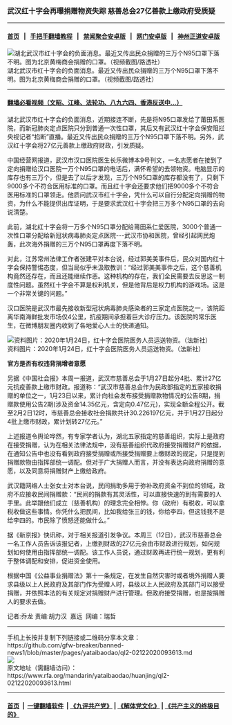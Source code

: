 ### 武汉红十字会再曝捐赠物资失踪   慈善总会27亿善款上缴政府受质疑
------------------------

#### [首页](https://github.com/gfw-breaker/banned-news1/blob/master/README.md) &nbsp;&nbsp;|&nbsp;&nbsp; [手把手翻墙教程](https://github.com/gfw-breaker/guides/wiki) &nbsp;&nbsp;|&nbsp;&nbsp; [禁闻聚合安卓版](https://github.com/gfw-breaker/bn-android) &nbsp;&nbsp;|&nbsp;&nbsp; [网门安卓版](https://github.com/oGate2/oGate) &nbsp;&nbsp;|&nbsp;&nbsp; [神州正道安卓版](https://github.com/SzzdOgate/update) 



<div id="headerimg">
 <img alt="湖北武汉市红十字会的负面消息。最近又传出民众捐赠的三万个N95口罩下落不明。图为北京黄梅商会捐赠的口罩。（视频截图/路透社）" src="https://www.rfa.org/mandarin/yataibaodao/huanjing/ql2-02122020093613.html/QL2-1.jpg/@@images/8e1495b2-d4f8-45be-99b3-cc3bd2a0f690.jpeg" title="湖北武汉市红十字会的负面消息。最近又传出民众捐赠的三万个N95口罩下落不明。图为北京黄梅商会捐赠的口罩。（视频截图/路透社）"/>
 <div id="headerimgcontents">
  <div id="headerimgcaption">
   <span>
    湖北武汉市红十字会的负面消息。最近又传出民众捐赠的三万个N95口罩下落不明。图为北京黄梅商会捐赠的口罩。（视频截图/路透社）
   </span>
   <!-- zoomattribute -->
  </div>
  <!-- headerimgcaption -->
 </div>
 <!-- headerimagecontents -->
</div>

<hr/>


#### [翻墙必看视频（文昭、江峰、法轮功、八九六四、香港反送中...）](https://github.com/gfw-breaker/banned-news1/blob/master/pages/link3.md)

<div id="storytext">
 <div>
  <div class="slot_header">
  </div>
 </div>
 <p>
  湖北武汉市红十字会的负面消息，近期接连不断，先是将N95口罩发给了莆田系医院，而新冠肺炎定点医院只分到普通一次性口罩，其后又有武汉红十字会保安阻拦央视记者“掐断”直播。最近又传出民众捐赠的三万个N95口罩下落不明。另外，武汉红十字会将27亿元善款上缴政府财政，引发质疑。
 </p>
 <p>
  中国经营网报道，武汉市汉口医院医生长乐微博本9号刊文，一名志愿者在接到了定向捐赠给汉口医院一万个N95口罩的电话后，满怀希望的去领物资。电脑显示的库存也有三万个，但是去了以后才发现，三万个N95口罩的库存都没有了，只剩下9000多个不符合医用标准的口罩。而且红十字会还要求他们把9000多个不符合医用标准的口罩领走。他质问武汉市红十字会，凭什么可以自行分配定向捐赠的物资，为什么不能提供出库证明，于是要求武汉红十字会把三万多个N95口罩的去向说清楚。
 </p>
 <p>
 </p>
 <p>
 </p>
 <p>
  此前，湖北红十字会将一万多个N95口罩分配给莆田系仁爱医院，3000个普通一次性口罩分配给新冠状病毒肺炎定点医院---武汉市协和医院，曾经引起网民炮轰，此次海外捐赠的三万个N95口罩再度下落不明。
 </p>
 <p>
  对此，江苏常州法律工作者张建平对本台说，经过郭美美事件后，民众对国内红十字会保持警惕态度，但当局似乎未汲取教训：“经过郭美美事件之后，这个慈善机构竟然还存在，而且还能继续作恶。这种机构的存在，我们全民需要去反思这一制度性问题。虽然红十字会不算是权利机关，但是他背后是权力机构的游戏场。这是一个非常关键的问题。”
 </p>
 <p>
  汉口医院是武汉市最先接收新型冠状病毒肺炎感染者的三家定点医院之一，该院距离华南海鲜批发市场仅4公里，抗疫期间承担着巨大诊疗压力。该医院的常乐医生，在微博朋友圈内收到了各地爱心人士的快递通知。
 </p>
 <p>
 </p>
 <p>
  <div class="image-inline captioned" style="width:1500px;">
   <div style="width:1500px;">
    <img alt="资料图片：2020年1月24日，红十字会医院医务人员运送物资。（法新社）" src="https://www.rfa.org/mandarin/yataibaodao/huanjing/ql2-02122020093613.html/000_1OA3IA.jpg" title="资料图片：2020年1月24日，红十字会医院医务人员运送物资。（法新社）"/>
   </div>
   <div class="image-caption">
    <span style="width:1500px;">
     资料图片：2020年1月24日，红十字会医院医务人员运送物资。（法新社）
    </span>
    <span class="copyright">
    </span>
   </div>
  </div>
 </p>
 <p>
  <b>
   官方是否有权违背捐增者意愿
  </b>
 </p>
 <p>
  另据《中国社会报》本周一报道，武汉市慈善总会于1月27日起分4批、累计27亿元抗疫善款上缴市财政。报道称：“武汉市慈善总会作为民政部指定的五家接收捐赠的单位之一，1月23日以来，累计向社会发布接受捐赠款物情况的公告8期，捐赠款使用公告2期(涉及资金14.35亿元，含定向0.47亿元)，实现全额全程公开。截至2月2日12时，市慈善总会接收社会捐款共计30.226197亿元，并于1月27日起分4批上缴市财政，累计划转27亿元。”
 </p>
 <p>
  上述报道令舆论哗然，有专家学者认为，湖北五家指定的慈善组织，实际上是政府在接受捐赠，认为在相关法律法规中，没有慈善组织代政府接受捐赠财产的依据，在通知公告中也没有看到政府接受捐赠或所接受捐赠要上缴财政的规定，只是提到捐赠款物由指挥部统一调配。但对于广大捐赠人而言，并没有表达向政府捐赠的意愿，以及同意将捐赠财产上缴给政府。
 </p>
 <p>
  武汉籍网络人士张女士对本台说，民间捐助多用于弥补政府资金不到位的领域，政府不应接收民间捐赠款：“民间的捐款有其灵活性，可以直接快速的到有需要的人手里。此举跟他们成立（慈善机构）的理念完全相悖。你（政府）有税收，可以拿税收做这些事情。你凭什么把民间，比如我给张三的钱，你给李四，但这钱我不是给李四的。市民除了愤怒还能做什么。”
 </p>
 <p>
  据《新京报》快讯称，对于相关报道引发争议。本周三（12日），武汉市慈善总会一名工作人员告诉该报记者，上缴到财政的27亿元会由市财政进行规划，如何规划如何使用由指挥部统一调配。该工作人员说，通过财政再进行统一规划，更有利于整体调配和安排，促进资金使用。
 </p>
 <p>
  根据中国《公益事业捐赠法》第十一条规定，在发生自然灾害时或者境外捐赠人要求县级以上人民政府及其部门作为受赠人时，县级以上人民政府及其部门可以接受捐赠，并依照本法的有关规定对捐赠财产进行管理。但政府接受捐赠，也是按捐赠人的要求去做。
 </p>
 <p>
 </p>
 <p>
  记者:乔龙 责编:胡力汉  嘉远  网编：瑞哲
 </p>
</div>

<hr/>
手机上长按并复制下列链接或二维码分享本文章：<br/>
https://github.com/gfw-breaker/banned-news1/blob/master/pages/yataibaodao/ql2-02122020093613.md <br/>
<a href='https://github.com/gfw-breaker/banned-news1/blob/master/pages/yataibaodao/ql2-02122020093613.md'><img src='https://github.com/gfw-breaker/banned-news1/blob/master/pages/yataibaodao/ql2-02122020093613.md.png'/></a> <br/>
原文地址（需翻墙访问）：https://www.rfa.org/mandarin/yataibaodao/huanjing/ql2-02122020093613.html


------------------------
#### [首页](https://github.com/gfw-breaker/banned-news1/blob/master/README.md) &nbsp;|&nbsp; [一键翻墙软件](https://github.com/gfw-breaker/nogfw/blob/master/README.md) &nbsp;| [《九评共产党》](https://github.com/gfw-breaker/9ping.md/blob/master/README.md#九评之一评共产党是什么) | [《解体党文化》](https://github.com/gfw-breaker/jtdwh.md/blob/master/README.md) | [《共产主义的终极目的》](https://github.com/gfw-breaker/gczydzjmd.md/blob/master/README.md)


<img src='http://gfw-breaker.win/banned-news/pages/yataibaodao/ql2-02122020093613.md' width='0px' height='0px'/>